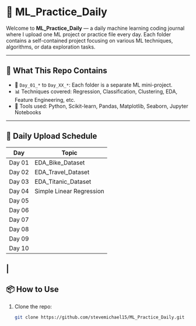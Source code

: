 # 🧠 ML_Practice_Daily

Welcome to **ML_Practice_Daily** — a daily machine learning coding journal where I upload one ML project or practice file every day. Each folder contains a self-contained project focusing on various ML techniques, algorithms, or data exploration tasks.

---

## 🚀 What This Repo Contains

- 📁 `Day_01_*` to `Day_XX_*`: Each folder is a separate ML mini-project.
- 📊 Techniques covered: Regression, Classification, Clustering, EDA, Feature Engineering, etc.
- 🧰 Tools used: Python, Scikit-learn, Pandas, Matplotlib, Seaborn, Jupyter Notebooks

---

## 📅 Daily Upload Schedule

| Day     | Topic                              |
|---------|------------------------------------|
| Day 01  | EDA_Bike_Dataset                   |
| Day 02  | EDA_Travel_Dataset                 |
| Day 03  | EDA_Titanic_Dataset                |
| Day 04  | Simple Linear Regression           |
| Day 05  |                                    |
| Day 06  |                                    |
| Day 07  |                                    |
| Day 08  |                                    |
| Day 09  |                                    |
| Day 10  |                                    |
|
---

## 📦 How to Use

1. Clone the repo:
   ```bash
   git clone https://github.com/stevemichael15/ML_Practice_Daily.git
